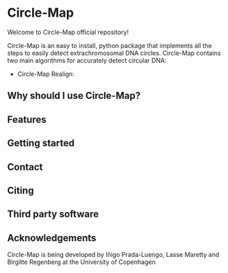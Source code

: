 # Circle-Map

Welcome to Circle-Map official repository!

Circle-Map is an easy to install, python package that implements all the steps to easily detect extrachromosomal DNA circles. Circle-Map contains two main algorithms for accurately detect circular DNA:

* Circle-Map Realign: 

    
## Why should I use Circle-Map?



## Features

## Getting started

## Contact

## Citing

## Third party software

## Acknowledgements

Circle-Map is being developed by Iñigo Prada-Luengo, Lasse Maretty and Birgitte Regenberg at the University of Copenhagen
